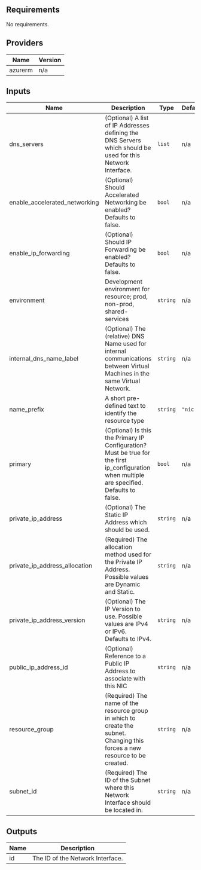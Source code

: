 ## Requirements

No requirements.

## Providers

| Name | Version |
|------|---------|
| azurerm | n/a |

## Inputs

| Name | Description | Type | Default | Required |
|------|-------------|------|---------|:-----:|
| dns\_servers | (Optional) A list of IP Addresses defining the DNS Servers which should be used for this Network Interface. | `list` | n/a | yes |
| enable\_accelerated\_networking | (Optional) Should Accelerated Networking be enabled? Defaults to false. | `bool` | n/a | yes |
| enable\_ip\_forwarding | (Optional) Should IP Forwarding be enabled? Defaults to false. | `bool` | n/a | yes |
| environment | Development environment for resource; prod, non-prod, shared-services | `string` | n/a | yes |
| internal\_dns\_name\_label | (Optional) The (relative) DNS Name used for internal communications between Virtual Machines in the same Virtual Network. | `string` | n/a | yes |
| name\_prefix | A short pre-defined text to identify the resource type | `string` | `"nic"` | no |
| primary | (Optional) Is this the Primary IP Configuration? Must be true for the first ip\_configuration when multiple are specified. Defaults to false. | `bool` | n/a | yes |
| private\_ip\_address | (Optional) The Static IP Address which should be used. | `string` | n/a | yes |
| private\_ip\_address\_allocation | (Required) The allocation method used for the Private IP Address. Possible values are Dynamic and Static. | `string` | n/a | yes |
| private\_ip\_address\_version | (Optional) The IP Version to use. Possible values are IPv4 or IPv6. Defaults to IPv4. | `string` | n/a | yes |
| public\_ip\_address\_id | (Optional) Reference to a Public IP Address to associate with this NIC | `string` | n/a | yes |
| resource\_group | (Required) The name of the resource group in which to create the subnet. Changing this forces a new resource to be created. | `string` | n/a | yes |
| subnet\_id | (Required) The ID of the Subnet where this Network Interface should be located in. | `string` | n/a | yes |

## Outputs

| Name | Description |
|------|-------------|
| id | The ID of the Network Interface. |